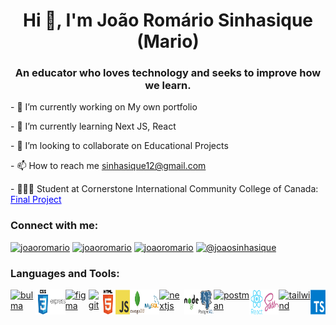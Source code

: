 <h1 style="text-align: center">Hi 👋, I'm João Romário Sinhasique (Mario)</h1>
<h3 style="text-align: center">
  An educator who loves technology and seeks to improve how we learn.
</h3>

<p>- 🔭 I’m currently working on My own portfolio</p>
<p>- 🌱 I’m currently learning Next JS, React</p>
<p>- 👯 I’m looking to collaborate on Educational Projects</p>
<p>
  - 📫 How to reach me
  <a href="mailto:sinhasique12@gmail.com">sinhasique12@gmail.com</a>
</p>
<p>
  - 👨🏼‍🎓 Student at Cornerstone International Community College of Canada:
  <a
    href="https://immigration-app-canada.vercel.app/"
    target="_blank"
    7
    rel="noreferrer"
    style="color: blue"
  >
    Final Project
  </a>
</p>

<h3 style="text-align: left">Connect with me:</h3>
<p style="text-align: left">
  <a href="https://linkedin.com/in/joaoromario" target="_blank" rel="noreferrer"
    ><img
      style="align-items: center"
      src="https://raw.githubusercontent.com/rahuldkjain/github-profile-readme-generator/master/src/images/icons/Social/linked-in-alt.svg"
      alt="joaoromario"
      height="30"
      width="40"
  /></a>
  <a href="https://fb.com/joaoromario" target="_blank" rel="noreferrer"
    ><img
      style="align-items: center"
      src="https://raw.githubusercontent.com/rahuldkjain/github-profile-readme-generator/master/src/images/icons/Social/facebook.svg"
      alt="joaoromario"
      height="30"
      width="40"
  /></a>
  <a href="https://instagram.com/joaoromario" target="_blank" rel="noreferrer"
    ><img
      style="align-items: center"
      src="https://raw.githubusercontent.com/rahuldkjain/github-profile-readme-generator/master/src/images/icons/Social/instagram.svg"
      alt="joaoromario"
      height="30"
      width="40"
  /></a>
  <a href="https://medium.com/@joaosinhasique" target="_blank" rel="noreferrer"
    ><img
      style="align-items: center"
      src="https://raw.githubusercontent.com/rahuldkjain/github-profile-readme-generator/master/src/images/icons/Social/medium.svg"
      alt="@joaosinhasique"
      height="30"
      width="40"
  /></a>
</p>

<h3 style="text-align: left">Languages and Tools:</h3>
<ul style="display: flex; gap: 10; padding: 0; list-style-type: none">
  <li style="display: inline-flex">
    <a href="https://bulma.io/" target="_blank" rel="noreferrer">
      <img
        src="https://raw.githubusercontent.com/gilbarbara/logos/804dc257b59e144eaca5bc6ffd16949752c6f789/logos/bulma.svg"
        alt="bulma"
        width="40"
        height="40"
      />
    </a>
  </li>
  <li style="display: inline-flex">
    <a href="https://www.w3schools.com/css/" target="_blank" rel="noreferrer">
      <img
        src="https://raw.githubusercontent.com/devicons/devicon/master/icons/css3/css3-original-wordmark.svg"
        alt="css3"
        width="40"
        height="40"
      />
    </a>
  </li>
  <li style="display: inline-flex">
    <a href="https://expressjs.com" target="_blank" rel="noreferrer">
      <img
        src="https://raw.githubusercontent.com/devicons/devicon/master/icons/express/express-original-wordmark.svg"
        alt="express"
        width="40"
        height="40"
      />
    </a>
  </li>
  <li style="display: inline-flex">
    <a href="https://www.figma.com/" target="_blank" rel="noreferrer">
      <img
        src="https://www.vectorlogo.zone/logos/figma/figma-icon.svg"
        alt="figma"
        width="40"
        height="40"
      />
    </a>
  </li>
  <li style="display: inline-flex">
    <a href="https://git-scm.com/" target="_blank" rel="noreferrer">
      <img
        src="https://www.vectorlogo.zone/logos/git-scm/git-scm-icon.svg"
        alt="git"
        width="40"
        height="40"
      />
    </a>
  </li>
  <li style="display: inline-flex">
    <a href="https://www.w3.org/html/" target="_blank" rel="noreferrer">
      <img
        src="https://raw.githubusercontent.com/devicons/devicon/master/icons/html5/html5-original-wordmark.svg"
        alt="html5"
        width="40"
        height="40"
      />
    </a>
  </li>
  <li style="display: inline-flex">
    <a
      href="https://developer.mozilla.org/en-US/docs/Web/JavaScript"
      target="_blank"
      rel="noreferrer"
    >
      <img
        src="https://raw.githubusercontent.com/devicons/devicon/master/icons/javascript/javascript-original.svg"
        alt="javascript"
        width="40"
        height="40"
      />
    </a>
  </li>
  <li style="display: inline-flex">
    <a href="https://www.mongodb.com/" target="_blank" rel="noreferrer">
      <img
        src="https://raw.githubusercontent.com/devicons/devicon/master/icons/mongodb/mongodb-original-wordmark.svg"
        alt="mongodb"
        width="40"
        height="40"
      />
    </a>
  </li>
  <li style="display: inline-flex">
    <a href="https://www.mysql.com/" target="_blank" rel="noreferrer">
      <img
        src="https://raw.githubusercontent.com/devicons/devicon/master/icons/mysql/mysql-original-wordmark.svg"
        alt="mysql"
        width="40"
        height="40"
      />
    </a>
  </li>
  <li style="display: inline-flex">
    <a href="https://nextjs.org/" target="_blank" rel="noreferrer">
      <img
        src="https://cdn.worldvectorlogo.com/logos/nextjs-2.svg"
        alt="nextjs"
        width="40"
        height="40"
      />
    </a>
  </li>
  <li style="display: inline-flex">
    <a href="https://nodejs.org" target="_blank" rel="noreferrer">
      <img
        src="https://raw.githubusercontent.com/devicons/devicon/master/icons/nodejs/nodejs-original-wordmark.svg"
        alt="nodejs"
        width="40"
        height="40"
      />
    </a>
  </li>
  <li style="display: inline-flex">
    <a href="https://www.postgresql.org" target="_blank" rel="noreferrer">
      <img
        src="https://raw.githubusercontent.com/devicons/devicon/master/icons/postgresql/postgresql-original-wordmark.svg"
        alt="postgresql"
        width="40"
        height="40"
      />
    </a>
  </li>
  <li style="display: inline-flex">
    <a href="https://postman.com" target="_blank" rel="noreferrer">
      <img
        src="https://www.vectorlogo.zone/logos/getpostman/getpostman-icon.svg"
        alt="postman"
        width="40"
        height="40"
      />
    </a>
  </li>
  <li style="display: inline-flex">
    <a href="https://reactjs.org/" target="_blank" rel="noreferrer">
      <img
        src="https://raw.githubusercontent.com/devicons/devicon/master/icons/react/react-original-wordmark.svg"
        alt="react"
        width="40"
        height="40"
      />
    </a>
  </li>
  <li style="display: inline-flex">
    <a href="https://sass-lang.com" target="_blank" rel="noreferrer">
      <img
        src="https://raw.githubusercontent.com/devicons/devicon/master/icons/sass/sass-original.svg"
        alt="sass"
        width="40"
        height="40"
      />
    </a>
  </li>
  <li style="display: inline-flex">
    <a href="https://tailwindcss.com/" target="_blank" rel="noreferrer">
      <img
        src="https://www.vectorlogo.zone/logos/tailwindcss/tailwindcss-icon.svg"
        alt="tailwind"
        width="40"
        height="40"
      />
    </a>
  </li>
  <li style="display: inline-flex">
    <a href="https://www.typescriptlang.org/" target="_blank" rel="noreferrer">
      <img
        src="https://raw.githubusercontent.com/devicons/devicon/master/icons/typescript/typescript-original.svg"
        alt="typescript"
        width="40"
        height="40"
      />
    </a>
  </li>
</ul>
